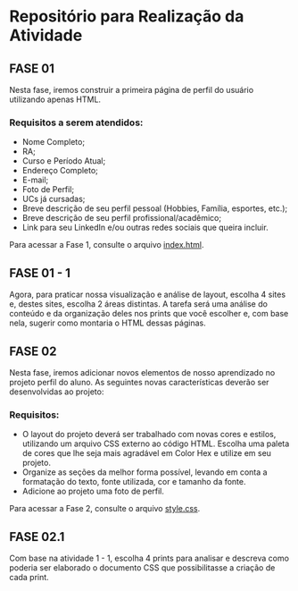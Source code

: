 # Repositório para Realização da Atividade

## FASE 01

Nesta fase, iremos construir a primeira página de perfil do usuário utilizando apenas HTML.

### Requisitos a serem atendidos:

* Nome Completo;
* RA;
* Curso e Período Atual;
* Endereço Completo;
* E-mail;
* Foto de Perfil;
* UCs já cursadas;
* Breve descrição de seu perfil pessoal (Hobbies, Família, esportes, etc.);
* Breve descrição de seu perfil profissional/acadêmico;
* Link para seu LinkedIn e/ou outras redes sociais que queira incluir.

Para acessar a Fase 1, consulte o arquivo [index.html](./index.html).


## FASE 01 - 1
Agora, para praticar nossa visualização e análise de layout, escolha 4 sites e, destes sites, escolha 2 áreas distintas. A tarefa será uma análise do conteúdo e da organização deles nos prints que você escolher e, com base nela, sugerir como montaria o HTML dessas páginas.


## FASE 02
Nesta fase, iremos adicionar novos elementos de nosso aprendizado no projeto perfil do aluno. As seguintes novas características deverão ser desenvolvidas ao projeto:

### Requisitos:
* O layout do projeto deverá ser trabalhado com novas cores e estilos, utilizando um arquivo CSS externo ao código HTML. Escolha uma paleta de cores que lhe seja mais agradável em Color Hex e utilize em seu projeto.
* Organize as seções da melhor forma possível, levando em conta a formatação do texto, fonte utilizada, cor e tamanho da fonte.
* Adicione ao projeto uma foto de perfil.

Para acessar a Fase 2, consulte o arquivo [style.css](,/style.css).


## FASE 02.1
Com base na atividade 1 - 1, escolha 4 prints para analisar e descreva como poderia ser elaborado o documento CSS que possibilitasse a criação de cada print.
